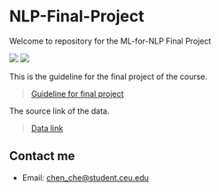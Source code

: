 # NLP-Final-Project
Welcome to repository for the ML-for-NLP Final Project

![](https://img.shields.io/badge/Process-100%25-green) 
![](https://img.shields.io/badge/Language-Python-9cf.svg) 

This is the guideline for the final project of the course.
> [Guideline for final project](https://docs.google.com/document/d/1gSPxwegT-6nJr60IvdjZWVJhAgJdNQYDg7bIfvNrCV4/edit "Guideline for final project")

The source link of the data. 
> [Data link](https://www.kaggle.com/datasets/datafiniti/hotel-reviews "Data link")

## Contact me
- Email: chen_che@student.ceu.edu

